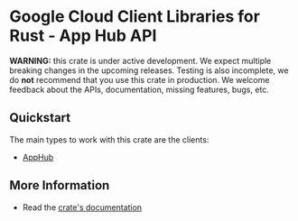 # Google Cloud Client Libraries for Rust - App Hub API

<!-- Code generated by sidekick. DO NOT EDIT. -->

**WARNING:** this crate is under active development. We expect multiple breaking
changes in the upcoming releases. Testing is also incomplete, we do **not**
recommend that you use this crate in production. We welcome feedback about the
APIs, documentation, missing features, bugs, etc.



## Quickstart

The main types to work with this crate are the clients:

* [AppHub](https://docs.rs/google-cloud-apphub-v1/latest/google_cloud_apphub_v1/client/struct.AppHub.html)

## More Information

* Read the [crate's documentation](https://docs.rs/google-cloud-apphub-v1/latest/google-cloud-apphub-v1)
